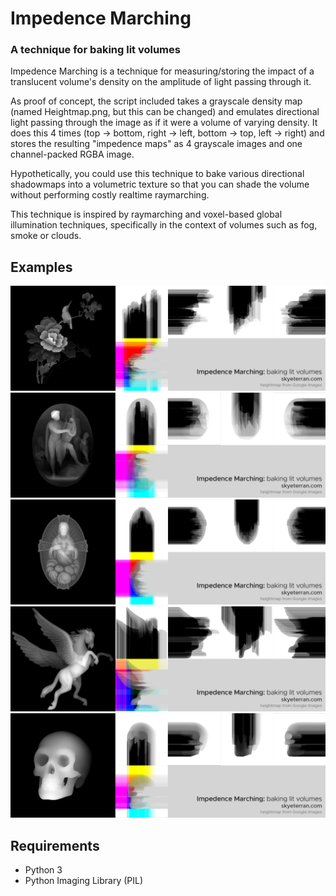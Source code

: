 # Impedence Marching
### A technique for baking lit volumes
Impedence Marching is a technique for measuring/storing the impact of a translucent volume's density on the amplitude of light passing through it.

As proof of concept, the script included takes a grayscale density map (named Heightmap.png, but this can be changed) and emulates directional light passing through the image as if it were a volume of varying density. It does this 4 times (top -> bottom, right -> left, bottom -> top, left -> right) and stores the resulting "impedence maps" as 4 grayscale images and one channel-packed RGBA image.

Hypothetically, you could use this technique to bake various directional shadowmaps into a volumetric texture so that you can shade the volume without performing costly realtime raymarching.

This technique is inspired by raymarching and voxel-based global illumination techniques, specifically in the context of volumes such as fog, smoke or clouds.

## Examples
![impedence-marched textures](Examples/Impedence_Birb.jpg)
![impedence-marched textures](Examples/Impedence_Carving.jpg)
![impedence-marched textures](Examples/Impedence_Jeezo.jpg)
![impedence-marched textures](Examples/Impedence_Pegasus.jpg)
![impedence-marched textures](Examples/Impedence_Skull.jpg)

## Requirements
- Python 3
- Python Imaging Library (PIL)
